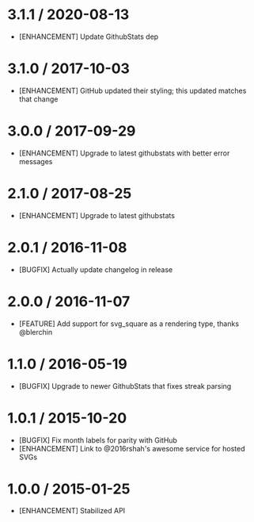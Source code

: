 # 3.1.1 / 2020-08-13

* [ENHANCEMENT] Update GithubStats dep

# 3.1.0 / 2017-10-03

* [ENHANCEMENT] GitHub updated their styling; this updated matches that change

# 3.0.0 / 2017-09-29

* [ENHANCEMENT] Upgrade to latest githubstats with better error messages

# 2.1.0 / 2017-08-25

* [ENHANCEMENT] Upgrade to latest githubstats

# 2.0.1 / 2016-11-08

* [BUGFIX] Actually update changelog in release

# 2.0.0 / 2016-11-07

* [FEATURE] Add support for svg_square as a rendering type, thanks @blerchin

# 1.1.0 / 2016-05-19

* [BUGFIX] Upgrade to newer GithubStats that fixes streak parsing

# 1.0.1 / 2015-10-20

* [BUGFIX] Fix month labels for parity with GitHub
* [ENHANCEMENT] Link to @2016rshah's awesome service for hosted SVGs

# 1.0.0 / 2015-01-25

* [ENHANCEMENT] Stabilized API

